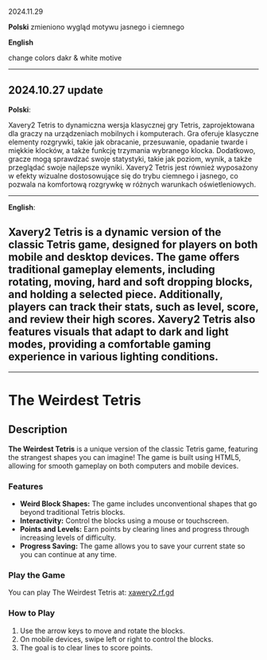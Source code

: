 2024.11.29


**Polski**
zmieniono wygląd motywu jasnego i ciemnego 

**English**

change colors dakr & white motive

---
2024.10.27 update
---

**Polski**:

Xavery2 Tetris to dynamiczna wersja klasycznej gry Tetris, zaprojektowana dla graczy na urządzeniach mobilnych i komputerach. Gra oferuje klasyczne elementy rozgrywki, takie jak obracanie, przesuwanie, opadanie twarde i miękkie klocków, a także funkcję trzymania wybranego klocka. Dodatkowo, gracze mogą sprawdzać swoje statystyki, takie jak poziom, wynik, a także przeglądać swoje najlepsze wyniki. Xavery2 Tetris jest również wyposażony w efekty wizualne dostosowujące się do trybu ciemnego i jasnego, co pozwala na komfortową rozgrywkę w różnych warunkach oświetleniowych.

---

**English**:

Xavery2 Tetris is a dynamic version of the classic Tetris game, designed for players on both mobile and desktop devices. The game offers traditional gameplay elements, including rotating, moving, hard and soft dropping blocks, and holding a selected piece. Additionally, players can track their stats, such as level, score, and review their high scores. Xavery2 Tetris also features visuals that adapt to dark and light modes, providing a comfortable gaming experience in various lighting conditions.
---
---

# The Weirdest Tetris

## Description

**The Weirdest Tetris** is a unique version of the classic Tetris game, featuring the strangest shapes you can imagine! The game is built using HTML5, allowing for smooth gameplay on both computers and mobile devices.

### Features

- **Weird Block Shapes:** The game includes unconventional shapes that go beyond traditional Tetris blocks.
- **Interactivity:** Control the blocks using a mouse or touchscreen.
- **Points and Levels:** Earn points by clearing lines and progress through increasing levels of difficulty.
- **Progress Saving:** The game allows you to save your current state so you can continue at any time.

### Play the Game

You can play The Weirdest Tetris at: [xawery2.rf.gd](http://xawery2.rf.gd)

### How to Play

1. Use the arrow keys to move and rotate the blocks.
2. On mobile devices, swipe left or right to control the blocks.
3. The goal is to clear lines to score points.

